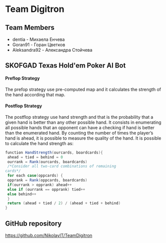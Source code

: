 # Team Digitron
## Team Members
* dentia - Михаела Енчева
* Goran91 - Горан Цветков
* Aleksandra92 - Александра Стойчева

## SKOFGAD Texas Hold'em Poker AI Bot
#### Preflop Strategy
The prefop strategy use pre-computed map and it calculates the strength of the hand according that map.

#### Postflop Strategy
The postflop strategy use hand strength and that is the probability that a given hand is better than any other
possible hand. It consists in enumerating all possible hands that an opponent can have
a checking if hand is better than the enumerated hand. By counting the number of
times the player’s hand is ahead, it is possible to measure the quality of the hand. It is
possible to calculate the hand strength as:
~~~c#
function HandStrength(ourcards, boardcards){
 ahead = tied = behind = 0
 ourrank = Rank(ourcards, boardcards)
 /*Consider all two-card combinations of remaining
cards*/
 for each case(oppcards) {
 opprank = Rank(oppcards, boardcards)
 if(ourrank > opprank) ahead++
 else if (ourrank == opprank) tied++
 else behind++
 }
 return (ahead + tied / 2) / (ahead + tied + behind)
}
~~~


## GitHub repository
https://github.com/NikolayIT/TeamDigitron 




